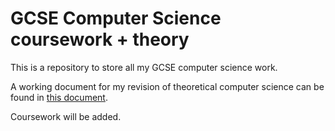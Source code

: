 # GCSE Computer Science coursework + theory

This is a repository to store all my GCSE computer science work.

A working document for my revision of theoretical computer science can be found in [this document](/THEORY.md).

Coursework will be added.
